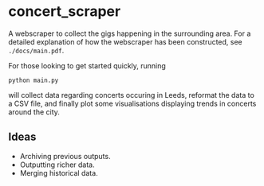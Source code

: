 # concert_scraper

A webscraper to collect the gigs happening in the surrounding area.
For a detailed explanation of how the webscraper has been constructed, see `./docs/main.pdf`.

For those looking to get started quickly, running

```python main.py```

will collect data regarding concerts occuring in Leeds, reformat the data to a CSV file, and finally plot some visualisations displaying trends in concerts around the city.

## Ideas

* Archiving previous outputs.
* Outputting richer data.
* Merging historical data.